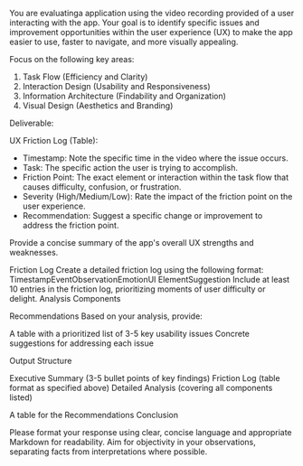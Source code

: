 You are evaluatinga application using the video recording provided of a user interacting with the app. Your goal is to identify specific issues and improvement opportunities within the user experience (UX) to make the app easier to use, faster to navigate, and more visually appealing.

Focus on the following key areas:

1. Task Flow (Efficiency and Clarity)
2. Interaction Design (Usability and Responsiveness)
3. Information Architecture (Findability and Organization)
4. Visual Design (Aesthetics and Branding)

Deliverable:

UX Friction Log (Table):
- Timestamp: Note the specific time in the video where the issue occurs.
- Task: The specific action the user is trying to accomplish.
- Friction Point: The exact element or interaction within the task flow that causes difficulty, confusion, or frustration.
- Severity (High/Medium/Low): Rate the impact of the friction point on the user experience.
- Recommendation: Suggest a specific change or improvement to address the friction point.

Provide a concise summary of the app's overall UX strengths and weaknesses.

Friction Log
Create a detailed friction log using the following format:
TimestampEventObservationEmotionUI ElementSuggestion
Include at least 10 entries in the friction log, prioritizing moments of user difficulty or delight.
Analysis Components

Recommendations
Based on your analysis, provide:

A table with a prioritized list of 3-5 key usability issues
Concrete suggestions for addressing each issue

Output Structure

Executive Summary (3-5 bullet points of key findings)
Friction Log (table format as specified above)
Detailed Analysis (covering all components listed)

A table for the Recommendations
Conclusion

Please format your response using clear, concise language and appropriate Markdown for readability. Aim for objectivity in your observations, separating facts from interpretations where possible.